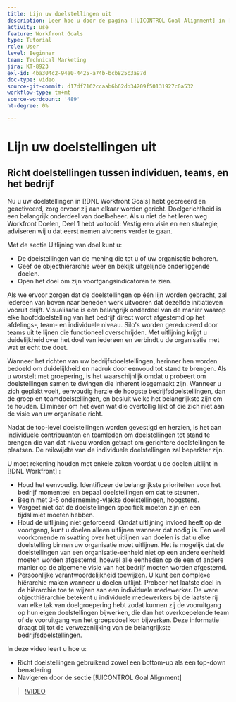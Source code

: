 ```yaml
---
title: Lijn uw doelstellingen uit
description: Leer hoe u door de pagina [!UICONTROL Goal Alignment] in [!DNL &#x200B;  Doelen].
activity: use
feature: Workfront Goals
type: Tutorial
role: User
level: Beginner
team: Technical Marketing
jira: KT-8923
exl-id: 4ba304c2-94e0-4425-a74b-bcb825c3a97d
doc-type: video
source-git-commit: d17df7162ccaab6b62db34209f50131927c0a532
workflow-type: tm+mt
source-wordcount: '489'
ht-degree: 0%

---
```


# Lijn uw doelstellingen uit

## Richt doelstellingen tussen individuen, teams, en het bedrijf

Nu u uw doelstellingen in [!DNL Workfront Goals] hebt gecreeerd en geactiveerd, zorg ervoor zij aan elkaar worden gericht. Doelgerichtheid is een belangrijk onderdeel van doelbeheer. Als u niet de het leren weg Workfront Doelen, Deel 1 hebt voltooid: Vestig een visie en een strategie, adviseren wij u dat eerst nemen alvorens verder te gaan.

<!--Insert link to LP 1, above -->

Met de sectie Uitlijning van doel kunt u:

* De doelstellingen van de mening die tot u of uw organisatie behoren.
* Geef de objecthiërarchie weer en bekijk uitgelijnde onderliggende doelen.
* Open het doel om zijn voortgangsindicatoren te zien.

Als we ervoor zorgen dat de doelstellingen op één lijn worden gebracht, zal iedereen van boven naar beneden werk uitvoeren dat dezelfde initiatieven vooruit drijft. Visualisatie is een belangrijk onderdeel van de manier waarop elke hoofddoelstelling van het bedrijf direct wordt afgestemd op het afdelings-, team- en individuele niveau. Silo&#39;s worden gereduceerd door teams uit te lijnen die functioneel overschrijden. Met uitlijning krijgt u duidelijkheid over het doel van iedereen en verbindt u de organisatie met wat er echt toe doet.

Wanneer het richten van uw bedrijfsdoelstellingen, herinner hen worden bedoeld om duidelijkheid en nadruk door eenvoud tot stand te brengen. Als u worstelt met groepering, is het waarschijnlijk omdat u probeert om doelstellingen samen te dwingen die inherent losgemaakt zijn. Wanneer u zich geplakt voelt, eenvoudig herzie de hoogste bedrijfsdoelstellingen, dan de groep en teamdoelstellingen, en besluit welke het belangrijkste zijn om te houden. Elimineer om het even wat die overtollig lijkt of die zich niet aan de visie van uw organisatie richt.

Nadat de top-level doelstellingen worden gevestigd en herzien, is het aan individuele contribuanten en teamleden om doelstellingen tot stand te brengen die van dat niveau worden getrapt om gerichtere doelstellingen te plaatsen. De reikwijdte van de individuele doelstellingen zal beperkter zijn.

<!-- Pro-tips graphic -->

U moet rekening houden met enkele zaken voordat u de doelen uitlijnt in [!DNL Workfront] :

* Houd het eenvoudig. Identificeer de belangrijkste prioriteiten voor het bedrijf momenteel en bepaal doelstellingen om dat te steunen.
* Begin met 3-5 onderneming-vlakke doelstellingen, hoogstens.
* Vergeet niet dat de doelstellingen specifiek moeten zijn en een tijdslimiet moeten hebben.
* Houd de uitlijning niet geforceerd. Omdat uitlijning invloed heeft op de voortgang, kunt u doelen alleen uitlijnen wanneer dat nodig is. Een veel voorkomende misvatting over het uitlijnen van doelen is dat u elke doelstelling binnen uw organisatie moet uitlijnen. Het is mogelijk dat de doelstellingen van een organisatie-eenheid niet op een andere eenheid moeten worden afgestemd, hoewel alle eenheden op de een of andere manier op de algemene visie van het bedrijf moeten worden afgestemd.
* Persoonlijke verantwoordelijkheid toewijzen. U kunt een complexe hiërarchie maken wanneer u doelen uitlijnt. Probeer het laatste doel in de hiërarchie toe te wijzen aan een individuele medewerker. De ware objecthiërarchie betekent u individuele medewerkers bij de laatste rij van elke tak van doelgroepering hebt zodat kunnen zij de vooruitgang op hun eigen doelstellingen bijwerken, die dan het overkoepelende team of de vooruitgang van het groepsdoel kon bijwerken. Deze informatie draagt bij tot de verwezenlijking van de belangrijkste bedrijfsdoelstellingen.

In deze video leert u hoe u:

* Richt doelstellingen gebruikend zowel een bottom-up als een top-down benadering
* Navigeren door de sectie [!UICONTROL Goal Alignment]

>[!VIDEO](https://video.tv.adobe.com/v/335195/?quality=12&learn=on&enablevpops)
